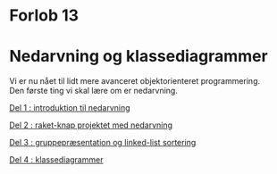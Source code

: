 # Forlob 13
# Nedarvning og klassediagrammer

Vi er nu nået til lidt mere avanceret objektorienteret programmering.   
Den første ting vi skal lære om er nedarvning.   

[Del 1 : introduktion til nedarvning](del1/intro.md)

[Del 2 : raket-knap projektet med nedarvning](del2/del2.md)

[Del 3 : gruppepræsentation og linked-list sortering](del3/del3.md)

[Del 4 : klassediagrammer](del4/del4.md)
